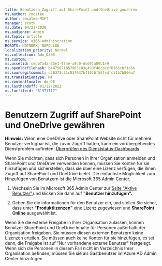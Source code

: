 ```yaml
---
title: Benutzern Zugriff auf SharePoint und OneDrive gewähren
ms.author: cmcatee
author: cmcatee-MSFT
manager: scotv
ms.date: 04/21/2020
ms.audience: Admin
ms.topic: article
ms.service: o365-administration
ROBOTS: NOINDEX, NOFOLLOW
localization_priority: Normal
ms.collection: Adm_O365
ms.custom: ''
ms.assetid: cebb7a4a-33e1-474e-a5d0-dbd02a80b1e9
ms.openlocfilehash: b4475071857965c83e499f48cbecf0166cbf1e6b
ms.sourcegitcommit: c26373c21c837937b41026f56fedfc51b7b80ea7
ms.translationtype: MT
ms.contentlocale: de-DE
ms.lasthandoff: 01/12/2022
ms.locfileid: "61971717"
---
```

# <a name="give-users-access-to-sharepoint-and-onedrive"></a>Benutzern Zugriff auf SharePoint und OneDrive gewähren

**Hinweis:** Wenn eine OneDrive oder SharePoint Website nicht für mehrere Benutzer verfügbar ist, die zuvor Zugriff hatten, kann ein vorübergehendes Dienstproblem auftreten. [Überprüfen des Dienststatus-Dashboards](https://portal.office.com/adminportal/home#/servicehealth)
  
Wenn Sie möchten, dass sich Personen in Ihrer Organisation anmelden und SharePoint und OneDrive verwenden können, müssen Sie Konten für sie hinzufügen und sicherstellen, dass sie über eine Lizenz verfügen, die ihnen Zugriff auf SharePoint und OneDrive bietet. Die einfachste Möglichkeit zum Hinzufügen von Benutzern ist die Microsoft 365 Admin Center.
  
1. Wechseln Sie im Microsoft 365 Admin Center zur [Seite "Aktive Benutzer",](https://portal.office.com/adminportal/home#/users)und klicken Sie dann auf **"Benutzer hinzufügen".**
    
2. Geben Sie die Informationen für den Benutzer ein, und stellen Sie sicher, dass unter **"Produktlizenzen"** eine Lizenz zugewiesen und **SharePoint Online** ausgewählt ist. 
    
Wenn Sie die externe Freigabe in Ihrer Organisation zulassen, können Benutzer SharePoint und OneDrive Inhalte für Personen außerhalb der Organisation freigeben. Sie müssen diesen externen Benutzern keine Lizenzen erteilen. Sie müssen auch keine Konten für sie hinzufügen, es sei denn, die Freigabe ist auf "Nur vorhandene externe Benutzer" festgelegt. Wenn sich die Personen in diesem Fall nicht im Verzeichnis Ihrer Organisation befinden, müssen Sie sie als Gastbenutzer im Azure AD Admin Center hinzufügen.
  


